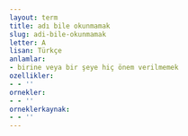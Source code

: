 ```yaml
---
layout: term
title: adı bile okunmamak
slug: adi-bile-okunmamak
letter: A
lisan: Türkçe
anlamlar:
- birine veya bir şeye hiç önem verilmemek
ozellikler:
- - ''
ornekler:
- - ''
orneklerkaynak:
- - ''
---
```

